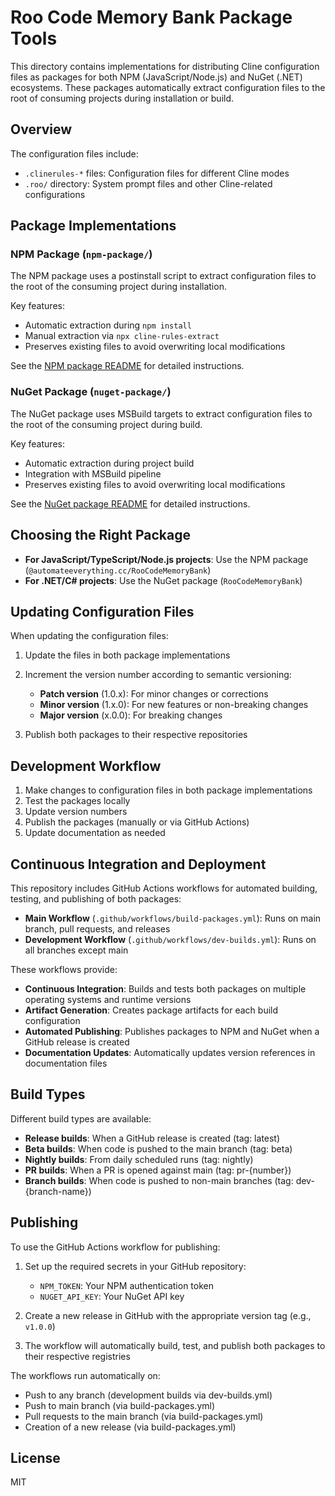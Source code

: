 # Roo Code Memory Bank Package Tools

This directory contains implementations for distributing Cline configuration files as packages for both NPM (JavaScript/Node.js) and NuGet (.NET) ecosystems. These packages automatically extract configuration files to the root of consuming projects during installation or build.

## Overview

The configuration files include:
- `.clinerules-*` files: Configuration files for different Cline modes
- `.roo/` directory: System prompt files and other Cline-related configurations

## Package Implementations

### NPM Package (`npm-package/`)

The NPM package uses a postinstall script to extract configuration files to the root of the consuming project during installation.

Key features:
- Automatic extraction during `npm install`
- Manual extraction via `npx cline-rules-extract`
- Preserves existing files to avoid overwriting local modifications

See the [NPM package README](npm-package/README.md) for detailed instructions.

### NuGet Package (`nuget-package/`)

The NuGet package uses MSBuild targets to extract configuration files to the root of the consuming project during build.

Key features:
- Automatic extraction during project build
- Integration with MSBuild pipeline
- Preserves existing files to avoid overwriting local modifications

See the [NuGet package README](nuget-package/README.md) for detailed instructions.

## Choosing the Right Package

- **For JavaScript/TypeScript/Node.js projects**: Use the NPM package (`@automateeverything.cc/RooCodeMemoryBank`)
- **For .NET/C# projects**: Use the NuGet package (`RooCodeMemoryBank`)

## Updating Configuration Files

When updating the configuration files:

1. Update the files in both package implementations
2. Increment the version number according to semantic versioning:
   - **Patch version** (1.0.x): For minor changes or corrections
   - **Minor version** (1.x.0): For new features or non-breaking changes
   - **Major version** (x.0.0): For breaking changes

3. Publish both packages to their respective repositories

## Development Workflow

1. Make changes to configuration files in both package implementations
2. Test the packages locally
3. Update version numbers
4. Publish the packages (manually or via GitHub Actions)
5. Update documentation as needed

## Continuous Integration and Deployment

This repository includes GitHub Actions workflows for automated building, testing, and publishing of both packages:

- **Main Workflow** (`.github/workflows/build-packages.yml`): Runs on main branch, pull requests, and releases
- **Development Workflow** (`.github/workflows/dev-builds.yml`): Runs on all branches except main

These workflows provide:

- **Continuous Integration**: Builds and tests both packages on multiple operating systems and runtime versions
- **Artifact Generation**: Creates package artifacts for each build configuration
- **Automated Publishing**: Publishes packages to NPM and NuGet when a GitHub release is created
- **Documentation Updates**: Automatically updates version references in documentation files

## Build Types

Different build types are available:

- **Release builds**: When a GitHub release is created (tag: latest)
- **Beta builds**: When code is pushed to the main branch (tag: beta)
- **Nightly builds**: From daily scheduled runs (tag: nightly)
- **PR builds**: When a PR is opened against main (tag: pr-{number})
- **Branch builds**: When code is pushed to non-main branches (tag: dev-{branch-name})

## Publishing

To use the GitHub Actions workflow for publishing:

1. Set up the required secrets in your GitHub repository:
   - `NPM_TOKEN`: Your NPM authentication token
   - `NUGET_API_KEY`: Your NuGet API key

2. Create a new release in GitHub with the appropriate version tag (e.g., `v1.0.0`)

3. The workflow will automatically build, test, and publish both packages to their respective registries

The workflows run automatically on:
- Push to any branch (development builds via dev-builds.yml)
- Push to main branch (via build-packages.yml)
- Pull requests to the main branch (via build-packages.yml)
- Creation of a new release (via build-packages.yml)

## License

MIT